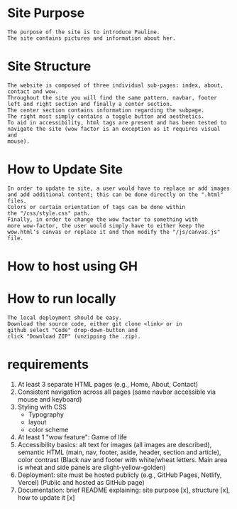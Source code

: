 # Site Purpose
    The purpose of the site is to introduce Pauline.
    The site contains pictures and information about her.

# Site Structure
    The website is composed of three individual sub-pages: index, about, contact and wow.
    Throughout the site you will find the same pattern, navbar, footer left and right section and finally a center section.
    The center section contains information regarding the subpage.
    The right most simply contains a toggle button and aesthetics.
    To aid in accessibility, html tags are present and has been tested to 
    navigate the site (wow factor is an exception as it requires visual and 
    mouse).

# How to Update Site
    In order to update te site, a user would have to replace or add images
    and add additional content; this can be done directly on the ".html" files.
    Colors or certain orientation of tags can be done within
    the "/css/style.css" path.
    Finally, in order to change the wow factor to something with
    more wow-factor, the user would simply have to either keep the
    wow.html's canvas or replace it and then modify the "/js/canvas.js" file.

# How to host using GH

# How to run locally
    The local deployment should be easy.
    Download the source code, either git clone <link> or in
    github select "Code" drop-down-button and
    click "Download ZIP" (unzipping the .zip).

# requirements
1. At least 3 separate HTML pages (e.g., Home, About, Contact)
2. Consistent navigation across all pages
    (same navbar accessible via mouse and keyboard)
3. Styling with CSS
    * Typography
    * layout 
    * color scheme
4. At least 1 "wow feature": Game of life
5. Accessibility basics:
    alt text for images (all images are described),
    semantic HTML (main, nav, footer, aside, header, section and article),
    color contrast (Black nav and footer with white/wheat letters. Main area is wheat and side panels are slight-yellow-golden)
6. Deployment: site must be hosted publicly
(e.g., GitHub Pages, Netlify, Vercel) (Public and hosted as GitHub page)
7. Documentation: brief README explaining:
    site purpose [x],
    structure [x],
    how to update it [x]
